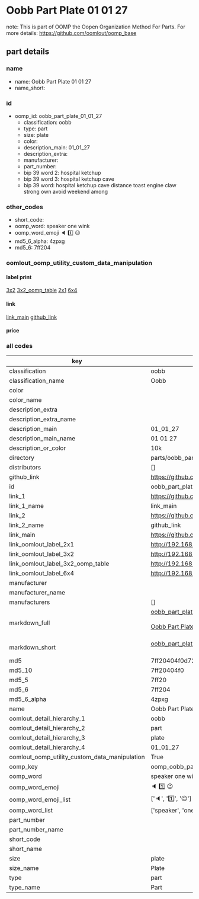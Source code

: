 # Oobb Part Plate 01 01 27  

note: This is part of OOMP the Oopen Organization Method For Parts. For more details: https://github.com/oomlout/oomp_base

##  part details





### name
* name: Oobb Part Plate 01 01 27
* name_short: 
### id
* oomp_id: oobb_part_plate_01_01_27
  * classification: oobb
  * type: part
  * size: plate
  * color: 
  * description_main: 01_01_27
  * description_extra: 
  * manufacturer: 
  * part_number: 
  * bip 39 word 2: hospital ketchup
  * bip 39 word 3: hospital ketchup cave
  * bip 39 word: hospital ketchup cave distance toast engine claw strong own avoid weekend among

### other_codes
* short_code: 
* oomp_word: speaker one wink
* oomp_word_emoji :speaker: :one: :wink:
* md5_6_alpha: 4zpxg
* md5_6: 7ff204






### oomlout_oomp_utility_custom_data_manipulation
#### label print
[3x2](http://192.168.1.245:1112/?label=oomp%204zpxg)
[3x2_oomp_table](http://192.168.1.107:1112/?label=oomp%204zpxg)
[2x1](http://192.168.1.242:1112/?label=oomp%204zpxg)
[6x4](http://192.168.1.55:1112/?label=oomp%204zpxg)    

#### link

[link_main](https://github.com/oomlout/oomlout_oomp_current_version_messy/tree/main/parts/oobb_part_plate_01_01_27) [github_link](https://github.com/oomlout/oomlout_oomp_part_src/tree/main/parts/oobb_part_plate_01_01_27)                             

#### price







### all codes 
| key | value |  
| --- | --- |  
| classification | oobb |  
| classification_name | Oobb |  
| color |  |  
| color_name |  |  
| description_extra |  |  
| description_extra_name |  |  
| description_main | 01_01_27 |  
| description_main_name | 01 01 27 |  
| description_or_color | 10k |  
| directory | parts/oobb_part_plate_01_01_27 |  
| distributors | [] |  
| github_link | https://github.com/oomlout/oomlout_oomp_part_src/tree/main/parts/oobb_part_plate_01_01_27 |  
| id | oobb_part_plate_01_01_27 |  
| link_1 | https://github.com/oomlout/oomlout_oomp_current_version_messy/tree/main/parts/oobb_part_plate_01_01_27 |  
| link_1_name | link_main |  
| link_2 | https://github.com/oomlout/oomlout_oomp_part_src/tree/main/parts/oobb_part_plate_01_01_27 |  
| link_2_name | github_link |  
| link_main | https://github.com/oomlout/oomlout_oomp_current_version_messy/tree/main/parts/oobb_part_plate_01_01_27 |  
| link_oomlout_label_2x1 | http://192.168.1.242:1112/?label=oomp%204zpxg |  
| link_oomlout_label_3x2 | http://192.168.1.245:1112/?label=oomp%204zpxg |  
| link_oomlout_label_3x2_oomp_table | http://192.168.1.107:1112/?label=oomp%204zpxg |  
| link_oomlout_label_6x4 | http://192.168.1.55:1112/?label=oomp%204zpxg |  
| manufacturer |  |  
| manufacturer_name |  |  
| manufacturers | [] |  
| markdown_full | [oobb_part_plate_01_01_27](https://github.com/oomlout/oomlout_oomp_current_version_messy/tree/main/parts/oobb_part_plate_01_01_27)<br>[](https://github.com/oomlout/oomlout_oomp_current_version_messy/tree/main/parts/oobb_part_plate_01_01_27)<br>[Oobb Part Plate 01 01 27](https://github.com/oomlout/oomlout_oomp_current_version_messy/tree/main/parts/oobb_part_plate_01_01_27)<br><br> |  
| markdown_short | [oobb_part_plate_01_01_27](https://github.com/oomlout/oomlout_oomp_current_version_messy/tree/main/parts/oobb_part_plate_01_01_27)<br><br> |  
| md5 | 7ff20404f0d7254129f183fa499e7b6f |  
| md5_10 | 7ff20404f0 |  
| md5_5 | 7ff20 |  
| md5_6 | 7ff204 |  
| md5_6_alpha | 4zpxg |  
| name | Oobb Part Plate 01 01 27 |  
| oomlout_detail_hierarchy_1 | oobb |  
| oomlout_detail_hierarchy_2 | part |  
| oomlout_detail_hierarchy_3 | plate |  
| oomlout_detail_hierarchy_4 | 01_01_27 |  
| oomlout_oomp_utility_custom_data_manipulation | True |  
| oomp_key | oomp_oobb_part_plate_01_01_27 |  
| oomp_word | speaker one wink |  
| oomp_word_emoji | :speaker: :one: :wink: |  
| oomp_word_emoji_list | [':speaker:', ':one:', ':wink:'] |  
| oomp_word_list | ['speaker', 'one', 'wink'] |  
| part_number |  |  
| part_number_name |  |  
| short_code |  |  
| short_name |  |  
| size | plate |  
| size_name | Plate |  
| type | part |  
| type_name | Part |  

